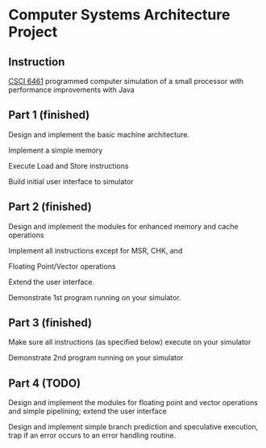  Computer Systems Architecture Project
====================

## Instruction

[CSCI 6461](http://home.gwu.edu/~mlancast/CSCI6461Section10Fall2016/) programmed computer simulation of a small processor with performance improvements with Java


## Part 1 (finished)

Design and implement the basic machine architecture.

Implement a simple memory

Execute Load and Store instructions

Build initial user interface to simulator

## Part 2 (finished)

Design and implement the modules for enhanced memory and cache operations

Implement all instructions except for MSR, CHK, and 

Floating Point/Vector operations

Extend the user interface.

Demonstrate 1st program running on your simulator.

## Part 3 (finished)

Make sure all instructions (as specified below) execute on your simulator

Demonstrate 2nd program running on your simulator

## Part 4 (TODO)

Design and implement the modules for floating point and vector operations and simple pipelining; extend the user interface

Design and implement simple branch prediction and speculative execution, trap if an error occurs to an error handling routine.



